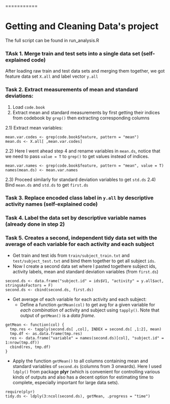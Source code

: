 =========== 
# Getting and Cleaning Data's project
The full script  can be found in run_analysis.R

### TAsk 1. Merge train and test sets into a single data set (self-explained code)
After loading raw train and test data sets and merging them together, we got feature data set `X.all` and label vector `y.all`

### Task 2. Extract measurements of mean and standard deviations:
1. Load `code.book` 
2. Extract mean and standard measurements by first getting their indices from codebook by `grep()` then extracting corresponding columns

  2.1) Extract mean variables: 
```
mean.var.codes <- grep(code.book$feature, pattern = "mean") 
mean.ds <- X.all[ ,mean.var.codes]
```
  2.2) Here I went ahead step 4 and rename variables in `mean.ds`, notice that we need to pass `value = T` to `grep()` to get values instead of indices.
```
mean.var.names <- grep(code.book$feature, pattern = "mean", value = T)
names(mean.ds) <- mean.var.names
```
  2.3) Proceed similarly for standard deviation variables to get `std.ds`
  2.4) Bind `mean.ds` and `std.ds` to get `first.ds`

### Task 3. Replace encoded class label in `y.all` by descriptive activity names (self-explained code)
### Task 4. Label the data set by descriptive variable names (already done in step 2) 
### Task 5. Creates a second, independent tidy data set with the average of each variable for each activity and each subject
* Get train and test ids from `train/subject_train.txt` and `test/subject_test.txt` and bind them together to get all subject `ids`. 
* Now I create a second data set where I pasted togethere subject ids, activity labels, mean and standard deviation variables (from `first.ds`)

```
second.ds <- data.frame("subject.id" = ids$V1, "activity" = y.all$act, stringsAsFactors = F)
second.ds <- cbind(second.ds, first.ds)
```
* Get average of each variable for each activity and each subject:
  * Define a function `getMean(col)` to get avg for a given variable for _each combination_ of activity and subject using `tapply()`. Note that output of `getMean()` is a _data frame_.

```
getMean <- function(col) {
  tmp.res <- tapply(second.ds[ ,col], INDEX = second.ds[ ,1:2], mean)
  tmp.df <- as.data.frame(tmp.res)
  res <- data.frame("variable" = names(second.ds)[col], "subject.id" = 1:nrow(tmp.df))
  cbind(res, tmp.df)
}
```

  * Apply the function `getMean()` to all columns containing mean and standard variables of `second.ds` (columns from 3 onwards). Here I used `ldply()` from package __plyr__ (which is convenient for controlling various kinds of outputs and also has a decent option for estimating time to complete, especially important for large data sets).
```
require(plyr)
tidy.ds <- ldply(3:ncol(second.ds), getMean, .progress = "time")
```

  
